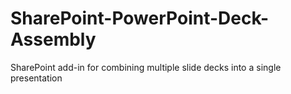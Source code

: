 # SharePoint-PowerPoint-Deck-Assembly
SharePoint add-in for combining multiple slide decks into a single presentation

